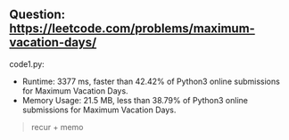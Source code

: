 ## Question: https://leetcode.com/problems/maximum-vacation-days/

code1.py:
* Runtime: 3377 ms, faster than 42.42% of Python3 online submissions for Maximum Vacation Days.
* Memory Usage: 21.5 MB, less than 38.79% of Python3 online submissions for Maximum Vacation Days.
> recur + memo